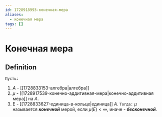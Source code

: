 ```yaml
---
id: 1728918993-конечная-мера
aliases:
  - конечная мера
tags: []
---
```


# Конечная мера
## Definition
`Пусть:`
1. $A$ - [[1728833153-алгебра|алгебра]]
2. $\mu$ - [[1728917539-конечно-аддитивная-мера|конечно-аддитивная мера]] на $A$.
3. E - [[1728833627-единица-в-кольце|единица]] $A$.
`Тогда:`
$\mu$ называется  ***конечной*** мерой, если $\mu(E) < \infty$, иначе - ***бесконечной***.
